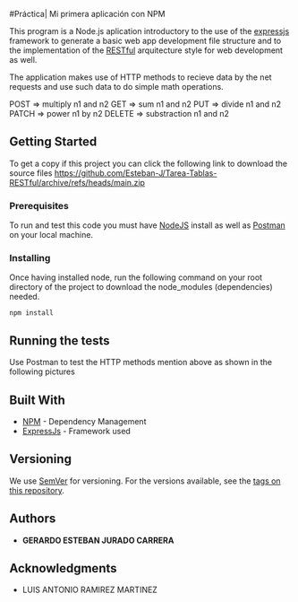 #Práctica| Mi primera aplicación con NPM

This program is a Node.js aplication introductory to the use of the [expressjs](https://expressjs.com/) framework to generate a basic web app development file structure and to the implementation of the [RESTful](https://en.wikipedia.org/wiki/REST) arquitecture style for web development as well.

The application makes use of HTTP methods to recieve data by the net requests and use such data to do simple math operations.

POST => multiply n1 and n2
GET => sum n1 and n2
PUT => divide n1 and n2
PATCH => power n1 by n2
DELETE => substraction n1 and n2

## Getting Started

To get a copy if this project you can click the following link to download the source files
https://github.com/Esteban-J/Tarea-Tablas-RESTful/archive/refs/heads/main.zip

### Prerequisites

To run and test this code you must have [NodeJS](https://nodejs.org/en/download/package-manager) install as well as [Postman](https://www.postman.com/downloads/) on your local machine. 


### Installing

Once having installed node, run the following command on your root directory of the project to download the node_modules (dependencies) needed.

```
npm install
```

## Running the tests

Use Postman to test the HTTP methods mention above as shown in the following pictures


## Built With

* [NPM](https://www.npmjs.com/) - Dependency Management
* [ExpressJs](https://expressjs.com/) - Framework used

## Versioning

We use [SemVer](http://semver.org/) for versioning. For the versions available, see the [tags on this repository](https://github.com/Esteban-J/Practica-Mi-primera-aplicacion-con-NPM/tags). 

## Authors

* **GERARDO ESTEBAN JURADO CARRERA**


## Acknowledgments

* LUIS ANTONIO RAMIREZ MARTINEZ

